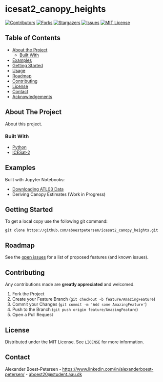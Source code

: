 # icesat2_canopy_heights

[![Contributors][contributors-shield]][contributors-url]
[![Forks][forks-shield]][forks-url]
[![Stargazers][stars-shield]][stars-url]
[![Issues][issues-shield]][issues-url]
[![MIT License][license-shield]][license-url]

<!-- TABLE OF CONTENTS -->
## Table of Contents

* [About the Project](#about-the-project)
  * [Built With](#built-with)
* [Examples](#examples)
* [Getting Started](#getting-started)
* [Usage](#usage)
* [Roadmap](#roadmap)
* [Contributing](#contributing)
* [License](#license)
* [Contact](#contact)
* [Acknowledgements](#acknowledgements)



<!-- ABOUT THE PROJECT -->
## About The Project

About this project.

### Built With
* [Python](https://www.python.org/)
* [ICESat-2](https://icesat-2.gsfc.nasa.gov/)

<!-- EXAMPLES -->
## Examples

Built with Jupyter Notebooks:
* [Downloading ATL03 Data](https://github.com/aboestpetersen/icesat2_canopy_heights/blob/main/Examples/atl_download.ipynb)
* Deriving Canopy Estimates (Work in Progress)

<!-- GETTING STARTED -->
## Getting Started

To get a local copy use the following git command:
```
git clone https://github.com/aboestpetersen/icesat2_canopy_heights.git
```

<!-- ROADMAP -->
## Roadmap

See the [open issues](https://github.com/aboestpetersen/icesat2_canopy_heights/issues) for a list of proposed features (and known issues).


<!-- CONTRIBUTING -->
## Contributing

Any contributions made are **greatly appreciated** and welcomed.

1. Fork the Project
2. Create your Feature Branch (`git checkout -b feature/AmazingFeature`)
3. Commit your Changes (`git commit -m 'Add some AmazingFeature'`)
4. Push to the Branch (`git push origin feature/AmazingFeature`)
5. Open a Pull Request

<!-- LICENSE -->
## License

Distributed under the MIT License. See `LICENSE` for more information.


<!-- CONTACT -->
## Contact
Alexander Boest-Petersen - https://www.linkedin.com/in/alexanderboest-petersen/ - aboest20@student.aau.dk

<!-- MARKDOWN LINKS & IMAGES -->
<!-- https://www.markdownguide.org/basic-syntax/#reference-style-links -->
[contributors-shield]: https://img.shields.io/github/contributors/aboestpetersen/icesat2_canopy_heights?style=plastic
[contributors-url]: https://github.com/aboestpetersen/icesat2_canopy_heights/graphs/contributors
[forks-shield]: https://img.shields.io/github/forks/aboestpetersen/icesat2_canopy_heights?style=plastic
[forks-url]: https://github.com/aboestpetersen/icesat2_canopy_heights/network/members
[stars-shield]: https://img.shields.io/github/stars/aboestpetersen/icesat2_canopy_heights?style=plastic
[stars-url]: https://github.com/aboestpetersen/icesat2_canopy_heights/stargazers
[issues-shield]: https://img.shields.io/github/issues/aboestpetersen/icesat2_canopy_heights?style=plastic
[issues-url]: https://github.com/aboestpetersen/icesat2_canopy_heights/issues
[license-shield]: https://img.shields.io/github/license/aboestpetersen/icesat2_canopy_heights?style=plastic
[license-url]: https://github.com/aboestpetersen/icesat2_canopy_heights/blob/main/LICENSE